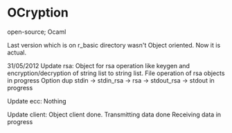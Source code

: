 OCryption
=========

open-source; Ocaml

Last version which is on r_basic directory wasn't Object oriented.
Now it is actual.

31/05/2012
Update rsa:
       Object for rsa operation like keygen and encryption/decryption of string list to string list.
       File operation of rsa objects in progress
       Option dup stdin -> stdin_rsa -> rsa -> stdout_rsa -> stdout in progress

Update ecc:
       Nothing
       
Update client:
       Object client done.
       Transmitting data done
       Receiving data in progress

